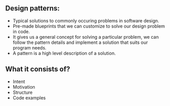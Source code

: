 ## Design patterns:
- Typical solutions to commonly occuring problems in software design.
- Pre-made blueprints that we can customize to solve our design problem in code.
- It gives us a general concept for solving a particular problem, we can follow the pattern details and implement a solution that suits our program needs.
- A pattern is a high level description of a solution.

## What it consists of?
- Intent
- Motivation
- Structure
- Code examples
